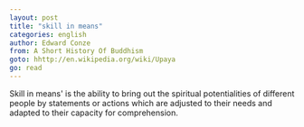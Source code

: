 ```yaml
---
layout: post
title: "skill in means"
categories: english
author: Edward Conze
from: A Short History Of Buddhism
goto: hhttp://en.wikipedia.org/wiki/Upaya
go: read
---
```


Skill in means' is the ability to bring out the spiritual potentialities of different people by statements or actions which are adjusted to their needs and adapted to their capacity for comprehension.
